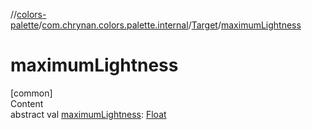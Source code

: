 //[colors-palette](../../../index.md)/[com.chrynan.colors.palette.internal](../index.md)/[Target](index.md)/[maximumLightness](maximum-lightness.md)



# maximumLightness  
[common]  
Content  
abstract val [maximumLightness](maximum-lightness.md): [Float](https://kotlinlang.org/api/latest/jvm/stdlib/kotlin/-float/index.html)  



